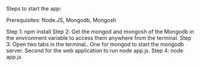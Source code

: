 Steps to start the app:

Prerequisites: Node.JS, Mongodb, Mongosh

Step 1: npm install
Step 2: Get the mongod and mongosh of the Mongodb in the environment variable to access
	them anywhere from the terminal.
Step 3: Open two tabs in the terminal.. One for mongod to start the mongodb server.
	Second for the web application to run node app.js.
Step 4: node app.js

